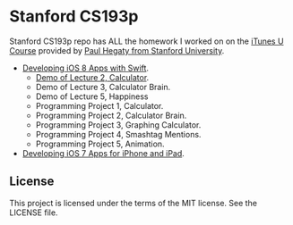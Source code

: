 # Stanford CS193p

Stanford CS193p repo has ALL the homework I worked on on the [iTunes U Course] provided by [Paul Hegaty from Stanford University]. 

  * [Developing iOS 8 Apps with Swift].
    * [Demo of Lecture 2, Calculator].
    * Demo of Lecture 3, Calculator Brain.
    * Demo of Lecture 5, Happiness
    * Programming Project 1, Calculator.
    * Programming Project 2, Calculator Brain.
    * Programming Project 3, Graphing Calculator.
    * Programming Project 4, Smashtag Mentions.
    * Programming Project 5, Animation.
  * [Developing iOS 7 Apps for iPhone and iPad].


License
----

This project is licensed under the terms of the MIT license. See the LICENSE file.

[iTunes U Course]:https://itunes.apple.com/us/institution/stanford/id384228265
[Paul Hegaty from Stanford University]:http://web.stanford.edu/class/cs193p/cgi-bin/drupal/
[Developing iOS 8 Apps with Swift]:https://itunes.apple.com/us/course/developing-ios-8-apps-swift/id961180099
[Developing iOS 7 Apps for iPhone and iPad]:https://itunes.apple.com/us/course/developing-ios-7-apps-for/id733644550
[Demo of Lecture 2, Calculator]:https://github.com/antonio081014/Stanford-CS193p/releases/tag/v2014.W.lecture2
